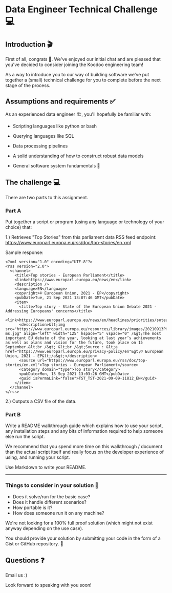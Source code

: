 # Data Engineer Technical Challenge 💻

## Introduction 🎬

First of all, congrats 🥳. We've enjoyed our initial chat and are pleased that you've decided to consider joining the Koodoo engineering team!

As a way to introduce you to our way of building software we've put together a (small) technical challenge for you to complete before the next stage of the process.

## Assumptions and requirements ✅

As an experienced data engineer 🏗, you'll hopefully be familiar with:

* Scripting languages like python or bash

* Querying languages like SQL

* Data processing pipelines

* A solid understanding of how to construct robust data models 

* General software system fundamentals 💪

## The challenge 💻

There are two parts to this assignment.

### Part A

Put together a script or program (using any language or technology of your choice) that: 

1.) Retrieves "Top Stories" from this parliament data RSS feed endpoint: https://www.europarl.europa.eu/rss/doc/top-stories/en.xml

Sample response:

```
<?xml version="1.0" encoding="UTF-8"?>
<rss version="2.0">
  <channel>
    <title>Top stories - European Parliament</title>
    <link>https://www.europarl.europa.eu/news/en</link>
    <description />
    <language>EN</language>
    <copyright>© European Union, 2021 - EP</copyright>
    <pubDate>Tue, 21 Sep 2021 13:07:46 GMT</pubDate>
    <item>
      <title>Top story - State of the European Union Debate 2021 - Addressing Europeans' concerns</title>
      <link>https://www.europarl.europa.eu/news/en/headlines/priorities/soteu2021</link>
      <description>&lt;img src="https://www.europarl.europa.eu/resources/library/images/20210913PHT12318/20210913PHT12318-ms.jpg" align="left" width="125" hspace="5" vspace="0" /&gt;The most important EU debate of the year, looking at last year’s achievements as well as plans and vision for the future, took place on 15 September.&lt;br /&gt; &lt;br /&gt;Source : &lt;a href="https://www.europarl.europa.eu/privacy-policy/en"&gt;© European Union, 2021 - EP&lt;/a&gt;</description>
      <source url="https://www.europarl.europa.eu/rss/doc/top-stories/en.xml">Top stories - European Parliament</source>
      <category domain="type">Top story</category>
      <pubDate>Mon, 13 Sep 2021 13:03:26 GMT</pubDate>
      <guid isPermaLink="false">TST_TST-2021-09-09-11812_EN</guid>
    </item>
  </channel>
</rss>
```
2.) Outputs a CSV file of the data.


### Part B 

Write a README walkthrough guide which explains how to use your script, any installation steps and any bits of information required to help someone else run the script.

We recommend that you spend more time on this walkthrough / document than the actual script itself and really focus on the developer experience of using, and running your script.

Use Markdown to write your README.

---

### Things to consider in your solution 🤔

- Does it solve/run for the basic case?
- Does it handle different scenarios?
- How portable is it?
- How does someone run it on any machine?

We're not looking for a 100% full proof solution (which might not exist anyway depending on the use case).

You should provide your solution by submitting your code in the form of a Gist or GitHub repository. 🤝

## Questions ❓

Email us :)

Look forward to speaking with you soon!


